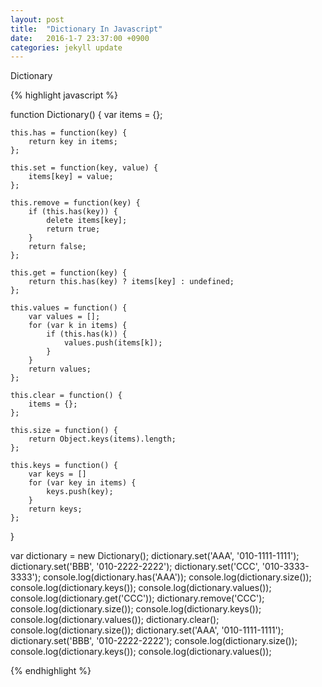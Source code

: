 ```yaml
---
layout: post
title:  "Dictionary In Javascript"
date:   2016-1-7 23:37:00 +0900
categories: jekyll update
---
```


Dictionary

{% highlight javascript %}

function Dictionary() {
	var items = {};

	this.has = function(key) {
		return key in items;
	};

	this.set = function(key, value) {
		items[key] = value;
	};

	this.remove = function(key) {
		if (this.has(key)) {
			delete items[key];
			return true;
		}
		return false;
	};

	this.get = function(key) {
		return this.has(key) ? items[key] : undefined;
	};

	this.values = function() {
		var values = [];
		for (var k in items) {
			if (this.has(k)) {
				values.push(items[k]);
			}
		}
		return values;
	};

	this.clear = function() {
		items = {};
	};

	this.size = function() {
		return Object.keys(items).length;
	};

	this.keys = function() {
		var keys = []
		for (var key in items) {
			keys.push(key);
		}
		return keys;
	};
}

var dictionary = new Dictionary();
dictionary.set('AAA', '010-1111-1111');
dictionary.set('BBB', '010-2222-2222');
dictionary.set('CCC', '010-3333-3333');
console.log(dictionary.has('AAA'));
console.log(dictionary.size());
console.log(dictionary.keys());
console.log(dictionary.values());
console.log(dictionary.get('CCC'));
dictionary.remove('CCC');
console.log(dictionary.size());
console.log(dictionary.keys());
console.log(dictionary.values());
dictionary.clear();
console.log(dictionary.size());
dictionary.set('AAA', '010-1111-1111');
dictionary.set('BBB', '010-2222-2222');
console.log(dictionary.size());
console.log(dictionary.keys());
console.log(dictionary.values());

{% endhighlight %}


